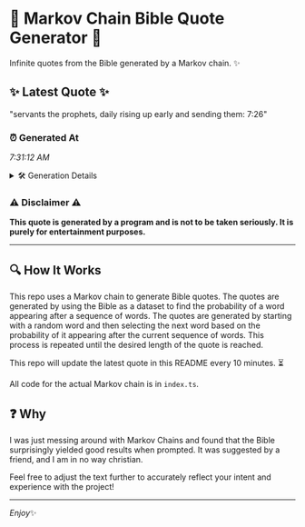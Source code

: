 # 📖 Markov Chain Bible Quote Generator 📖

Infinite quotes from the Bible generated by a Markov chain. ✨

## ✨ Latest Quote ✨
"servants the prophets, daily rising up early and sending them: 7:26"

### ⏰ Generated At
*7:31:12 AM*

<details>
    <summary>🛠️ Generation Details</summary>
    <p>
        <strong>🌱 Seed:</strong> servants<br>
        <strong>🔄 Iterations:</strong> 10<br>
        <strong>📜 Context History:</strong><br>[ servants ]: the<br>[ servants, the ]: prophets,<br>[ servants, the, prophets, ]: daily<br>[ servants, the, prophets,, daily ]: rising<br>[ servants, the, prophets,, daily, rising ]: up<br>[ servants, the, prophets,, daily, rising, up ]: early<br>[ the, prophets,, daily, rising, up, early ]: and<br>[ prophets,, daily, rising, up, early, and ]: sending<br>[ daily, rising, up, early, and, sending ]: them:<br>[ rising, up, early, and, sending, them: ]: 7:26<br>
    </p>
</details>

### ⚠️ Disclaimer ⚠️
**This quote is generated by a program and is not to be taken seriously. It is purely for entertainment purposes.**

---

## 🔍 How It Works

This repo uses a Markov chain to generate Bible quotes. The quotes are generated by using the Bible as a dataset to find the probability of a word appearing after a sequence of words. The quotes are generated by starting with a random word and then selecting the next word based on the probability of it appearing after the current sequence of words. This process is repeated until the desired length of the quote is reached.

This repo will update the latest quote in this README every 10 minutes. ⏳

All code for the actual Markov chain is in `index.ts`.

## ❓ Why

I was just messing around with Markov Chains and found that the Bible surprisingly yielded good results when prompted. 
It was suggested by a friend, and I am in no way christian.

Feel free to adjust the text further to accurately reflect your intent and experience with the project!

---

*Enjoy*✨
